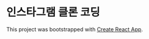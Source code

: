 # 인스타그램 클론 코딩

This project was bootstrapped with [Create React App](https://github.com/facebook/create-react-app).
